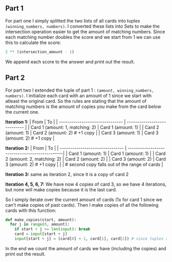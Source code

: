 ## Part 1

For part one I simply splitted the two lists of all cards into tuples `(winning_numbers, numbers)`. I converted these lists into Sets to make the intersection operation easier to get the amount of matching numbers. Since each matching number doubles the score and we start from 1 we can use this to calculate the score:

```python
2 ** (intersection_amount - 1)
```

We append each score to the answer and print out the result.

## Part 2

For part two I extended the tuple of part 1 : `(amount, winning_numbers, numbers)`. I initialize each card with an amount of 1 since we start with atleast the original card. So the rules are stating that the amount of matching numbers is the amount of copies you make from the card below the current one.

**Iteration 1:**
| From                            | To                           |
| ------------------------------- | ---------------------------- |
| Card 1 (amount: 1, matching: 2) | Card 1 (amount: 1)           |
| Card 2 (amount: 1)              | Card 2 (amount: 2) # +1 copy |
| Card 3 (amount: 1)              | Card 3 (amount: 2) # +1 copy |


**Iteration 2:**
| From                            | To                                            |
| ------------------------------- | ----------------------------------------------|
| Card 1 (amount: 1)              | Card 1 (amount: 1)                            |
| Card 2 (amount: 2, matching: 2) | Card 2 (amount: 2)                            |
| Card 3 (amount: 2)              | Card 3 (amount: 2) # +1 copy                  |
|                                 | # second copy falls out of the range of cards |

**Iteration 3:**
same as iteration 2, since it is a copy of card 2

**Iteration 4, 5, 6, 7:**
We have now 4 copies of card 3, so we have 4 iterations, but none will make copies because it is the last card.

So I simply iterate over the current amount of cards (1x for card 1 since we can't make copies of past cards). Then I make copies of all the following cards with this function:

```python
def make_copies(start, amount):
  for j in range(0, amount):
    if start + j >= len(input): break
    card = input[start + j]
    input[start + j] = (card[0] + 1, card[1], card[2]) # since tuples are immutable we have to create a new one with the copy added
```

In the end we count the amount of cards we have (including the copies) and print out the result.
